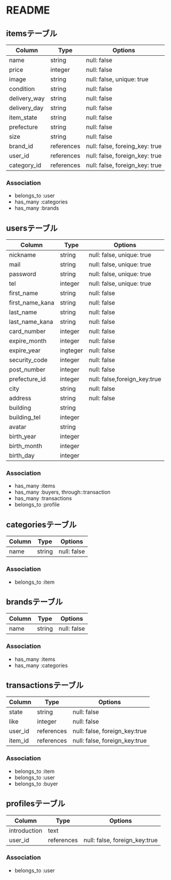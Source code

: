 # README

## itemsテーブル

|Column|Type|Options|
|------|----|-------|
|name|string|null: false|
|price|integer|null: false|
|image|string|null: false, unique: true|
|condition|string|null: false|
|delivery_way|string|null: false|
|delivery_day|string|null: false|
|item_state|string|null: false|
|prefecture|string|null: false|
|size|string|null: false|
|brand_id|references|null: false, foreing_key: true|
|user_id|references|null: false, foreign_key: true|
|category_id|references|null: false, foreign_key: true|

### Association
- belongs_to :user
- has_many :categories
- has_many :brands


## usersテーブル

|Column|Type|Options|
|------|----|-------|
|nickname|string|null: false, unique: true|
|mail|string|null: false, unique: true|
|password|string|null: false, unique: true|
|tel|integer|null: false, unique: true|
|first_name|string|null: false|
|first_name_kana|string|null: false|
|last_name|string|null: false|
|last_name_kana|string|null: false|
|card_number|integer|null: false|
|expire_month|integer|null: false|
|expire_year|ingteger|null: false|
|security_code|integer|null: false|
|post_number|integer|null: false|
|prefecture_id|integer|null: false,foreign_key:true|
|city|string|null: false|
|address|string|null: false|
|building|string||
|building_tel|integer||
|avatar|string||
|birth_year|integer||
|birth_month|integer||
|birth_day|integer||


### Association
- has_many :items
- has_many :buyers, through::transaction
- has_many :transactions
- belongs_to :profile

## categoriesテーブル

|Column|Type|Options|
|------|----|-------|
|name|string|null: false|

### Association
- belongs_to :item

## brandsテーブル

|Column|Type|Options|
|------|----|-------|
|name|string|null: false|

### Association
- has_many :items
- has_many :categories

## transactionsテーブル

|Column|Type|Options|
|------|----|-------|
|state|string|null: false|
|like|integer|null: false|
|user_id|references|null: false, foreign_key:true|
|item_id|references|null: false, foreign_key:true|


### Association
- belongs_to :item
- belongs_to :user
- belongs_to :buyer

## profilesテーブル

|Column|Type|Options|
|------|----|-------|
|introduction|text||
|user_id|references|null: false, foreign_key:true|


### Association
- belongs_to :user
